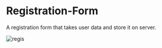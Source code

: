 # Registration-Form
A registration form that takes user data and store it on server.


![regis](https://user-images.githubusercontent.com/75268931/118983860-81e06100-b99a-11eb-9d72-4f788b915aa8.png)


